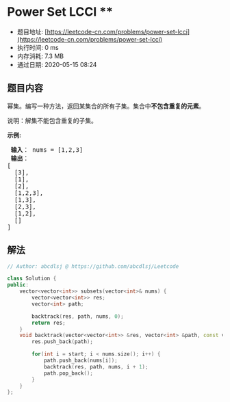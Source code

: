 # Power Set LCCI **
- 题目地址: [https://leetcode-cn.com/problems/power-set-lcci](https://leetcode-cn.com/problems/power-set-lcci)
- 执行时间: 0 ms
- 内存消耗: 7.3 MB
- 通过日期: 2020-05-15 08:24

## 题目内容
<p>幂集。编写一种方法，返回某集合的所有子集。集合中<strong>不包含重复的元素</strong>。</p>

<p>说明：解集不能包含重复的子集。</p>

<p><strong>示例:</strong></p>

<pre><strong> 输入</strong>： nums = [1,2,3]
<strong> 输出</strong>：
[
  [3],
  [1],
  [2],
  [1,2,3],
  [1,3],
  [2,3],
  [1,2],
  []
]
</pre>


## 解法
```cpp
// Author: abcdlsj @ https://github.com/abcdlsj/Leetcode

class Solution {
public:
    vector<vector<int>> subsets(vector<int>& nums) {
        vector<vector<int>> res;
        vector<int> path;

        backtrack(res, path, nums, 0);
        return res;
    }
    void backtrack(vector<vector<int>> &res, vector<int> &path, const vector<int> &nums, int start) {
        res.push_back(path);

        for(int i = start; i < nums.size(); i++) {
            path.push_back(nums[i]);
            backtrack(res, path, nums, i + 1);
            path.pop_back();
        }
    }
};

```